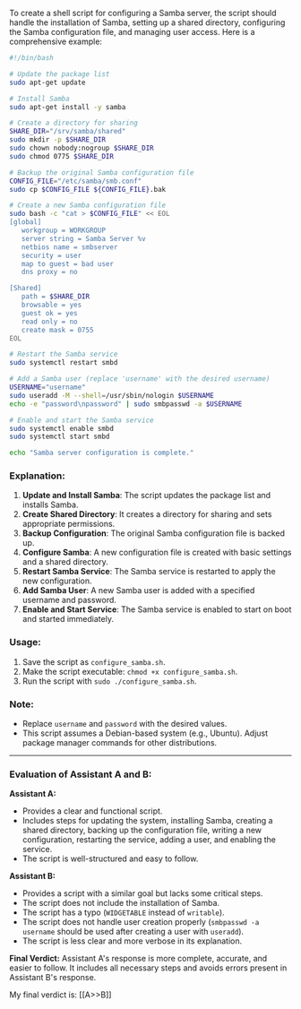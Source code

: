 
To create a shell script for configuring a Samba server, the script should handle the installation of Samba, setting up a shared directory, configuring the Samba configuration file, and managing user access. Here is a comprehensive example:

```bash
#!/bin/bash

# Update the package list
sudo apt-get update

# Install Samba
sudo apt-get install -y samba

# Create a directory for sharing
SHARE_DIR="/srv/samba/shared"
sudo mkdir -p $SHARE_DIR
sudo chown nobody:nogroup $SHARE_DIR
sudo chmod 0775 $SHARE_DIR

# Backup the original Samba configuration file
CONFIG_FILE="/etc/samba/smb.conf"
sudo cp $CONFIG_FILE ${CONFIG_FILE}.bak

# Create a new Samba configuration file
sudo bash -c "cat > $CONFIG_FILE" << EOL
[global]
   workgroup = WORKGROUP
   server string = Samba Server %v
   netbios name = smbserver
   security = user
   map to guest = bad user
   dns proxy = no

[Shared]
   path = $SHARE_DIR
   browsable = yes
   guest ok = yes
   read only = no
   create mask = 0755
EOL

# Restart the Samba service
sudo systemctl restart smbd

# Add a Samba user (replace 'username' with the desired username)
USERNAME="username"
sudo useradd -M --shell=/usr/sbin/nologin $USERNAME
echo -e "password\npassword" | sudo smbpasswd -a $USERNAME

# Enable and start the Samba service
sudo systemctl enable smbd
sudo systemctl start smbd

echo "Samba server configuration is complete."
```

### Explanation:
1. **Update and Install Samba**: The script updates the package list and installs Samba.
2. **Create Shared Directory**: It creates a directory for sharing and sets appropriate permissions.
3. **Backup Configuration**: The original Samba configuration file is backed up.
4. **Configure Samba**: A new configuration file is created with basic settings and a shared directory.
5. **Restart Samba Service**: The Samba service is restarted to apply the new configuration.
6. **Add Samba User**: A new Samba user is added with a specified username and password.
7. **Enable and Start Service**: The Samba service is enabled to start on boot and started immediately.

### Usage:
1. Save the script as `configure_samba.sh`.
2. Make the script executable: `chmod +x configure_samba.sh`.
3. Run the script with `sudo ./configure_samba.sh`.

### Note:
- Replace `username` and `password` with the desired values.
- This script assumes a Debian-based system (e.g., Ubuntu). Adjust package manager commands for other distributions.

---

### Evaluation of Assistant A and B:

**Assistant A:**
- Provides a clear and functional script.
- Includes steps for updating the system, installing Samba, creating a shared directory, backing up the configuration file, writing a new configuration, restarting the service, adding a user, and enabling the service.
- The script is well-structured and easy to follow.

**Assistant B:**
- Provides a script with a similar goal but lacks some critical steps.
- The script does not include the installation of Samba.
- The script has a typo (`WIDGETABLE` instead of `writable`).
- The script does not handle user creation properly (`smbpasswd -a username` should be used after creating a user with `useradd`).
- The script is less clear and more verbose in its explanation.

**Final Verdict:**
Assistant A's response is more complete, accurate, and easier to follow. It includes all necessary steps and avoids errors present in Assistant B's response.

My final verdict is: [[A>>B]]